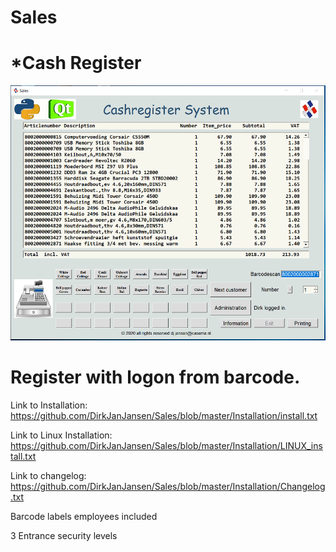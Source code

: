 # Sales
# *Cash Register

![Sales Cash Register Screenshot](https://raw.githubusercontent.com/DirkJanJansen/Sales/master/Cashregister.png)

# Register with logon from barcode.

Link to Installation: https://github.com/DirkJanJansen/Sales/blob/master/Installation/install.txt

Link to Linux Installation: https://github.com/DirkJanJansen/Sales/blob/master/Installation/LINUX_install.txt

Link to changelog: https://github.com/DirkJanJansen/Sales/blob/master/Installation/Changelog.txt

Barcode labels employees included

3 Entrance security levels 


